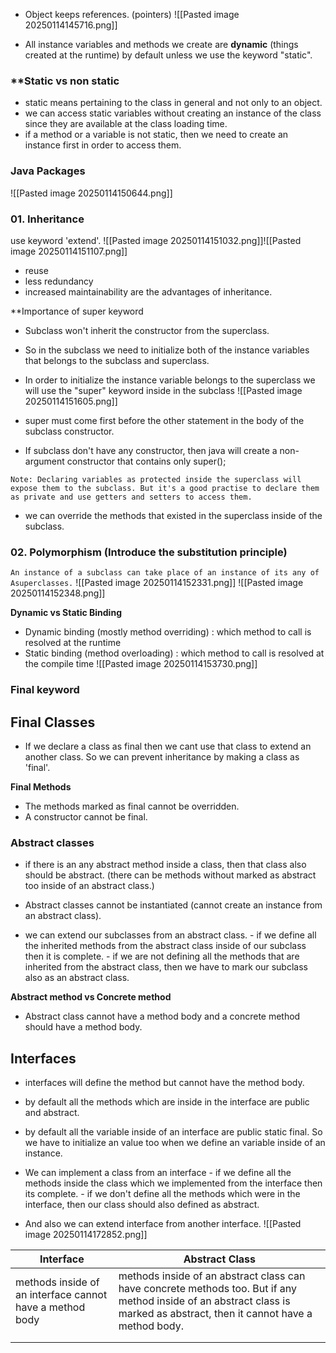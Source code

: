 - Object keeps references. (pointers)
![[Pasted image 20250114145716.png]]

- All instance variables and methods we create are **dynamic** (things created at the runtime) by default unless we use the keyword "static".

### **Static  vs non static

- static means pertaining to the class in general and not only to an object.
- we can access static variables without creating an instance of the class since they are available at the class loading time.
- if a method or a variable is not static, then we need to create an instance first in order to access them.

### Java Packages
![[Pasted image 20250114150644.png]]

### 01. Inheritance

use keyword  'extend'.
![[Pasted image 20250114151032.png]]![[Pasted image 20250114151107.png]]

 - reuse
 - less redundancy
 - increased maintainability are the advantages of inheritance.

**Importance of super keyword

- Subclass won't inherit the constructor from the superclass.
- So in the subclass we need to initialize both of the instance variables that belongs to the subclass and superclass. 
- In order to initialize the instance variable belongs to the superclass we will use the  "super" keyword inside in the subclass
![[Pasted image 20250114151605.png]]

- super must come first before the other statement in the body of the subclass constructor.
- If subclass don't have any constructor, then java will create a non-argument constructor that contains only super();

`Note: Declaring variables as protected inside the superclass will expose them to the subclass. But it's a good practise to declare them as private and use getters and setters to access them.`

- we can override the methods that existed in the superclass inside of the subclass. 

### 02. Polymorphism (Introduce the substitution principle)

`An instance of a subclass can take place of an instance of its any of Asuperclasses.`
![[Pasted image 20250114152331.png]]
![[Pasted image 20250114152348.png]]

**Dynamic vs Static Binding**

- Dynamic binding (mostly method overriding) : which method to call is resolved at the runtime
- Static binding (method overloading) : which method to call is resolved at the compile time
![[Pasted image 20250114153730.png]]

### Final keyword

## Final Classes

- If we declare a class as final then we cant use that class to extend an another class. So we can prevent inheritance by making a class as 'final'.

**Final Methods**

- The methods marked as final cannot be overridden.
- A constructor cannot be final.

### Abstract classes

- if there is an any abstract method inside a class, then that class also should be abstract. (there can be methods without marked as abstract too inside of an abstract class.)
- Abstract classes cannot be instantiated (cannot create an instance from an abstract class).

- we can extend our subclasses from an abstract class.
		- if we define all the inherited methods from the abstract class inside of our subclass then it is complete.
		- if we are not defining all the methods that are inherited from the abstract class, then we have to mark our subclass also as an abstract class.

**Abstract method vs Concrete method**

- Abstract class cannot have a method body and a concrete method should have a method body.

## **Interfaces**

- interfaces will define the method but cannot have the method body.
- by default all the methods which are inside in the interface are public  and abstract.
- by default all the variable inside of an interface are public static final. So we have to initialize an value too when we define an variable inside of an instance.

 - We can implement a class from an interface
		- if we define all the methods inside the class which we implemented from the     interface then its complete.
		- if we don't define all the methods which were in the interface, then our class should also defined as abstract.

- And also we can extend interface from another interface.
![[Pasted image 20250114172852.png]]


| Interface                                                | Abstract Class                                                                                                                                                             |
| -------------------------------------------------------- | -------------------------------------------------------------------------------------------------------------------------------------------------------------------------- |
| methods inside of an interface cannot have a method body | methods inside of an abstract class can have concrete methods too. But if any method inside of an abstract class is marked as abstract, then it cannot have a method body. |
|                                                          |                                                                                                                                                                            |
|                                                          |                                                                                                                                                                            |
